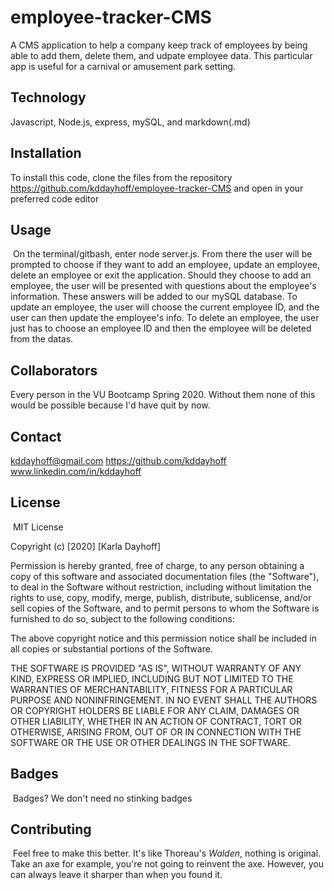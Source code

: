 # employee-tracker-CMS
A CMS application to help a company keep track of employees by being able to add them, delete them, and udpate employee data. This particular app is useful for a carnival or amusement park setting.

## Technology

Javascript, Node.js, express, mySQL, and markdown(.md) 
## Installation

To install this code, clone the files from the repository https://github.com/kddayhoff/employee-tracker-CMS and open in your preferred code editor
​
## Usage 
​
On the terminal/gitbash, enter node server.js. From there the user will be prompted to choose if they want to add an employee, update an employee, delete an employee or exit the application. Should they choose to add an employee, the user will be presented with questions about the employee's information. These answers will be added to our mySQL database. To update an employee, the user will choose the current employee ID, and the user can then update the employee's info. To delete an employee, the user just has to choose an employee ID and then the employee will be deleted from the datas.

## Collaborators
​Every person in the VU Bootcamp Spring 2020. Without them none of this would be possible because I'd have quit by now.

## Contact

kddayhoff@gmail.com
https://github.com/kddayhoff 
<br>
www.linkedin.com/in/kddayhoff
​
## License
​
MIT License

Copyright (c) [2020] [Karla Dayhoff]

Permission is hereby granted, free of charge, to any person obtaining a copy
of this software and associated documentation files (the "Software"), to deal
in the Software without restriction, including without limitation the rights
to use, copy, modify, merge, publish, distribute, sublicense, and/or sell
copies of the Software, and to permit persons to whom the Software is
furnished to do so, subject to the following conditions:

The above copyright notice and this permission notice shall be included in all
copies or substantial portions of the Software.

THE SOFTWARE IS PROVIDED "AS IS", WITHOUT WARRANTY OF ANY KIND, EXPRESS OR
IMPLIED, INCLUDING BUT NOT LIMITED TO THE WARRANTIES OF MERCHANTABILITY,
FITNESS FOR A PARTICULAR PURPOSE AND NONINFRINGEMENT. IN NO EVENT SHALL THE
AUTHORS OR COPYRIGHT HOLDERS BE LIABLE FOR ANY CLAIM, DAMAGES OR OTHER
LIABILITY, WHETHER IN AN ACTION OF CONTRACT, TORT OR OTHERWISE, ARISING FROM,
OUT OF OR IN CONNECTION WITH THE SOFTWARE OR THE USE OR OTHER DEALINGS IN THE
SOFTWARE.
​
​
## Badges
​
Badges? We don't need no stinking badges
​
​
## Contributing
​
Feel free to make this better. It's like Thoreau's <i>Walden</i>, nothing is original. Take an axe for example, you're not going to reinvent the axe. However, you can always leave it sharper than when you found it.